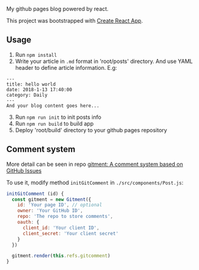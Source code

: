 My github pages blog powered by react.

This project was bootstrapped with [Create React App](https://github.com/facebookincubator/create-react-app).

## Usage
1. Run `npm install`
2. Write your article in `.md` format in 'root/posts' directory. And use YAML header to define article information. E.g:
```
---
title: hello world
date: 2018-1-13 17:40:00
category: Daily
---
And your blog content goes here...
```
3. Run `npm run init` to init posts info
4. Run `npm run build` to build app
5. Deploy 'root/build' directory to your github pages repository

## Comment system

More detail can be seen in repo [gitment: A comment system based on GitHub Issues](https://imsun.github.io/gitment/)

To use it, modify method `initGitComment` in `./src/components/Post.js`:

```javascript
initGitComment (id) {
  const gitment = new Gitment({
    id: 'Your page ID', // optional
    owner: 'Your GitHub ID',
    repo: 'The repo to store comments',
    oauth: {
      client_id: 'Your client ID',
      client_secret: 'Your client secret'
    }
  })

  gitment.render(this.refs.gitcomment)
}
```